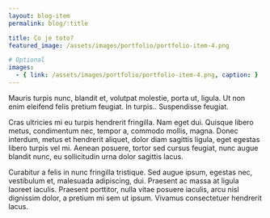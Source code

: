 ```yaml
---
layout: blog-item
permalink: blog/:title

title: Co je toto?
featured_image: /assets/images/portfolio/portfolio-item-4.png

# Optional
images:
  - { link: /assets/images/portfolio/portfolio-item-4.png, caption: }
---
```

Mauris turpis nunc, blandit et, volutpat molestie, porta ut, ligula. Ut non enim eleifend felis pretium feugiat. In turpis.. Suspendisse feugiat.

Cras ultricies mi eu turpis hendrerit fringilla. Nam eget dui. Quisque libero metus, condimentum nec, tempor a, commodo mollis, magna. Donec interdum, metus et hendrerit aliquet, dolor diam sagittis ligula, eget egestas libero turpis vel mi. Aenean posuere, tortor sed cursus feugiat, nunc augue blandit nunc, eu sollicitudin urna dolor sagittis lacus.

Curabitur a felis in nunc fringilla tristique. Sed augue ipsum, egestas nec, vestibulum et, malesuada adipiscing, dui. Praesent ac massa at ligula laoreet iaculis. Praesent porttitor, nulla vitae posuere iaculis, arcu nisl dignissim dolor, a pretium mi sem ut ipsum. Vivamus consectetuer hendrerit lacus.
